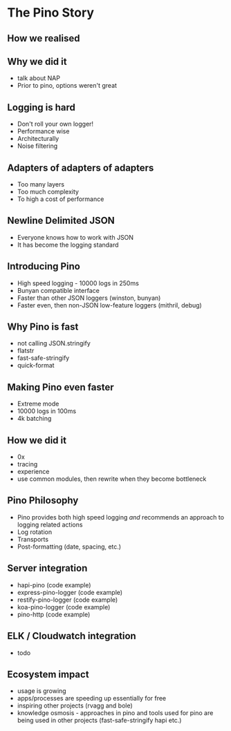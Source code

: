 # The Pino Story

## How we realised 

## Why we did it

* talk about NAP 
* Prior to pino, options weren't great

## Logging is hard

* Don't roll your own logger!
* Performance wise
* Architecturally
* Noise filtering

## Adapters of adapters of adapters

* Too many layers
* Too much complexity
* To high a cost of performance

## Newline Delimited JSON

* Everyone knows how to work with JSON
* It has become the logging standard

## Introducing Pino

* High speed logging - 10000 logs in 250ms
* Bunyan compatible interface
* Faster than other JSON loggers (winston, bunyan)
* Faster even, then non-JSON low-feature loggers (mithril, debug)


## Why Pino is fast

* not calling JSON.stringify
* flatstr
* fast-safe-stringify
* quick-format

## Making Pino even faster

* Extreme mode
* 10000 logs in 100ms
* 4k batching

## How we did it

* 0x
* tracing
* experience
* use common modules, then rewrite when they become bottleneck  

## Pino Philosophy

* Pino provides both high speed logging *and* recommends an approach to logging related actions
* Log rotation
* Transports
* Post-formatting (date, spacing, etc.)

## Server integration

* hapi-pino (code example)
* express-pino-logger (code example)
* restify-pino-logger (code example)
* koa-pino-logger (code example)
* pino-http (code example)

## ELK / Cloudwatch integration

* todo

## Ecosystem impact

* usage is growing
* apps/processes are speeding up essentially for free
* inspiring other projects (rvagg and bole)
* knowledge osmosis - approaches in pino and tools used for pino are being used in other projects (fast-safe-stringify hapi etc.)


